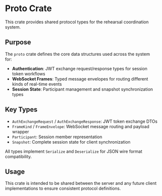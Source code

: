 # Proto Crate

This crate provides shared protocol types for the rehearsal coordination system.

## Purpose

The `proto` crate defines the core data structures used across the system for:

- **Authentication**: JWT exchange request/response types for session token workflows
- **WebSocket Frames**: Typed message envelopes for routing different kinds of real-time events
- **Session State**: Participant management and snapshot synchronization types

## Key Types

- `AuthExchangeRequest` / `AuthExchangeResponse`: JWT token exchange DTOs
- `FrameKind` / `FrameEnvelope`: WebSocket message routing and payload wrapper
- `Participant`: Session member representation
- `Snapshot`: Complete session state for client synchronization

All types implement `Serialize` and `Deserialize` for JSON wire format compatibility.

## Usage

This crate is intended to be shared between the server and any future client implementations to ensure consistent protocol definitions.